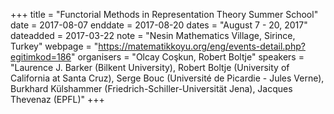 +++
title = "Functorial Methods in Representation Theory Summer School"
date = 2017-08-07
enddate = 2017-08-20
dates = "August 7 - 20, 2017"
dateadded = 2017-03-22
note = "Nesin Mathematics Village, Sirince, Turkey"
webpage = "https://matematikkoyu.org/eng/events-detail.php?egitimkod=186"
organisers = "Olcay Co&#351;kun, Robert Boltje"
speakers = "Laurence J. Barker (Bilkent University), Robert Boltje (University of California at Santa Cruz), Serge Bouc (Université de Picardie - Jules Verne), Burkhard Külshammer (Friedrich-Schiller-Universität Jena), Jacques Thevenaz (EPFL)"
+++
